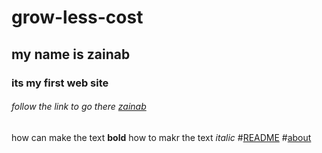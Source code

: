 # grow-less-cost
## my name is zainab
### its my first web site
###### follow the link to go there [zainab](http://www.facebook.com)
how can make the text **bold**
how to makr the text *italic*
#[README](https://zainabalkhdour.github.io/grow-less-cost/README)
#[about](https://zainabalkhdour.github.io/grow-less-cost/about)
